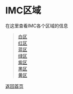 # IMC区域
在这里查看IMC各个区域的信息  

> [白区](https://drrlw.github.io/%E7%99%BD%E5%8C%BA_%E5%8C%BA%E5%9F%9F)  
> [红区](https://drrlw.github.io/%E7%BA%A2%E5%8C%BA_%E5%8C%BA%E5%9F%9F)  
> [蓝区](https://drrlw.github.io/%E8%93%9D%E5%8C%BA_%E5%8C%BA%E5%9F%9F)  
> [绿区](https://drrlw.github.io/%E7%BB%BF%E5%8C%BA_%E5%8C%BA%E5%9F%9F)  
> [紫区](https://drrlw.github.io/%E7%B4%AB%E5%8C%BA_%E5%8C%BA%E5%9F%9F)  
> [黑区](https://drrlw.github.io/%E9%BB%91%E5%8C%BA_%E5%8C%BA%E5%9F%9F)  
> [黄区](https://drrlw.github.io/%E9%BB%84%E5%8C%BA_%E5%8C%BA%E5%9F%9F)
  
    
      
        
[返回首页](https://drrlw.github.io/index)
